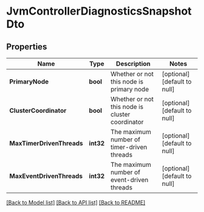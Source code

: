 # JvmControllerDiagnosticsSnapshotDto

## Properties
Name | Type | Description | Notes
------------ | ------------- | ------------- | -------------
**PrimaryNode** | **bool** | Whether or not this node is primary node | [optional] [default to null]
**ClusterCoordinator** | **bool** | Whether or not this node is cluster coordinator | [optional] [default to null]
**MaxTimerDrivenThreads** | **int32** | The maximum number of timer-driven threads | [optional] [default to null]
**MaxEventDrivenThreads** | **int32** | The maximum number of event-driven threads | [optional] [default to null]

[[Back to Model list]](../README.md#documentation-for-models) [[Back to API list]](../README.md#documentation-for-api-endpoints) [[Back to README]](../README.md)

